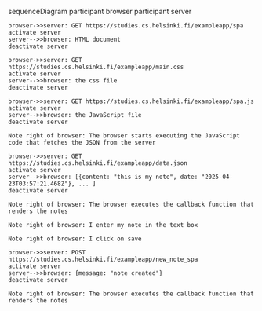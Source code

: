 sequenceDiagram
participant browser
participant server

    browser->>server: GET https://studies.cs.helsinki.fi/exampleapp/spa
    activate server
    server-->>browser: HTML document
    deactivate server

    browser->>server: GET https://studies.cs.helsinki.fi/exampleapp/main.css
    activate server
    server-->>browser: the css file
    deactivate server

    browser->>server: GET https://studies.cs.helsinki.fi/exampleapp/spa.js
    activate server
    server-->>browser: the JavaScript file
    deactivate server

    Note right of browser: The browser starts executing the JavaScript code that fetches the JSON from the server

    browser->>server: GET https://studies.cs.helsinki.fi/exampleapp/data.json
    activate server
    server-->>browser: [{content: "this is my note", date: "2025-04-23T03:57:21.468Z"}, ... ]
    deactivate server

    Note right of browser: The browser executes the callback function that renders the notes

    Note right of browser: I enter my note in the text box

    Note right of browser: I click on save

    browser->>server: POST https://studies.cs.helsinki.fi/exampleapp/new_note_spa
    activate server
    server-->>browser: {message: "note created"}
    deactivate server

    Note right of browser: The browser executes the callback function that renders the notes
